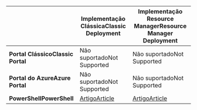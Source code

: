 |  | <span data-ttu-id="72de0-101">**Implementação Clássica**</span><span class="sxs-lookup"><span data-stu-id="72de0-101">**Classic Deployment**</span></span> | <span data-ttu-id="72de0-102">**Implementação Resource Manager**</span><span class="sxs-lookup"><span data-stu-id="72de0-102">**Resource Manager Deployment**</span></span> |
| --- | --- | --- |
| <span data-ttu-id="72de0-103">**Portal Clássico**</span><span class="sxs-lookup"><span data-stu-id="72de0-103">**Classic Portal**</span></span> |<span data-ttu-id="72de0-104">Não suportado</span><span class="sxs-lookup"><span data-stu-id="72de0-104">Not Supported</span></span> |<span data-ttu-id="72de0-105">Não suportado</span><span class="sxs-lookup"><span data-stu-id="72de0-105">Not Supported</span></span> |
| <span data-ttu-id="72de0-106">**Portal do Azure**</span><span class="sxs-lookup"><span data-stu-id="72de0-106">**Azure Portal**</span></span> |<span data-ttu-id="72de0-107">Não suportado</span><span class="sxs-lookup"><span data-stu-id="72de0-107">Not Supported</span></span> |<span data-ttu-id="72de0-108">Não suportado</span><span class="sxs-lookup"><span data-stu-id="72de0-108">Not Supported</span></span> |
| <span data-ttu-id="72de0-109">**PowerShell**</span><span class="sxs-lookup"><span data-stu-id="72de0-109">**PowerShell**</span></span> |[<span data-ttu-id="72de0-110">Artigo</span><span class="sxs-lookup"><span data-stu-id="72de0-110">Article</span></span>](../articles/expressroute/expressroute-howto-coexist-classic.md) |[<span data-ttu-id="72de0-111">Artigo</span><span class="sxs-lookup"><span data-stu-id="72de0-111">Article</span></span>](../articles/expressroute/expressroute-howto-coexist-resource-manager.md) |

